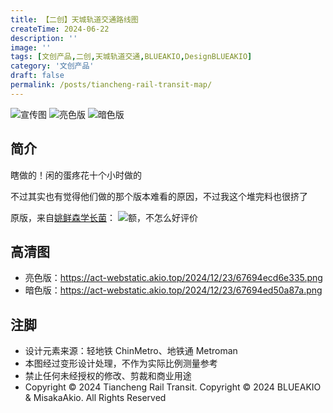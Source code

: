 ```yaml
---
title: 【二创】天城轨道交通路线图
createTime: 2024-06-22
description: ''
image: ''
tags: [文创产品,二创,天城轨道交通,BLUEAKIO,DesignBLUEAKIO]
category: '文创产品'
draft: false 
permalink: /posts/tiancheng-rail-transit-map/
---
```

![](https://act-webstatic.akio.top/2024/12/23/67694ee4aab70.png '宣传图')
![](https://act-webstatic.akio.top/2024/12/23/67694ecd6e335.png '亮色版')
![](https://act-webstatic.akio.top/2024/12/23/67694ed50a87a.png '暗色版')

## 简介
瞎做的！闲的蛋疼花十个小时做的

不过其实也有觉得他们做的那个版本难看的原因，不过我这个堆完料也很挤了

原版，来自[姚鲜森学长菌](https://space.bilibili.com/1170347936)：
![额，不怎么好评价](https://mx-space.akio.top/api/v2/objects/icon/sz1st0a7u0k3b4e1ul.jpg)

## 高清图
- 亮色版：https://act-webstatic.akio.top/2024/12/23/67694ecd6e335.png
- 暗色版：https://act-webstatic.akio.top/2024/12/23/67694ed50a87a.png

## 注脚
- 设计元素来源：轻地铁 ChinMetro、地铁通 Metroman
- 本图经过变形设计处理，不作为实际比例测量参考
- 禁止任何未经授权的修改、剪裁和商业用途
- Copyright © 2024 Tiancheng Rail Transit. Copyright © 2024 BLUEAKIO & MisakaAkio. All Rights Reserved